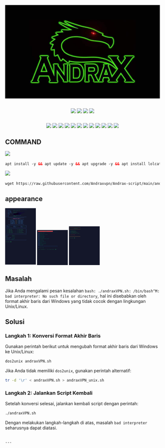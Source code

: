 <div align="center">
    <img src="https://github.com/Andraxvpn/Andrax-script/blob/main/logo.png.jpg">
</div>

##
<p align="center"><img src="https://img.shields.io/static/v1?style=for-the-badge&logo=debian&label=Debian%209 & 2010&message=Stretch&color=red"> <img src="https://img.shields.io/static/v1?style=for-the-badge&logo=debian&label=Debian%2010&message=Buster&color=red"> <img src="https://img.shields.io/static/v1?style=for-the-badge&logo=ubuntu&label=Ubuntu%2018&message=18.04 LTS&color=red"> <img src="https://img.shields.io/static/v1?style=for-the-badge&logo=ubuntu&label=Ubuntu%2020&message=20.04 LTS&color=red"></p>

##
<p align="center"><img src="https://img.shields.io/badge/Service-OpenSSH-success.svg">  <img src="https://img.shields.io/badge/Service-Dropbear-success.svg">  <img src="https://img.shields.io/badge/Service-BadVPN-success.svg">  <img src="https://img.shields.io/badge/Service-Stunnel-success.svg">  <img src="https://img.shields.io/badge/Service-OpenVPN-success.svg">  <img src="https://img.shields.io/badge/Service-Squid3-success.svg">  <img   src="https://img.shields.io/badge/Service-Webmin-success.svg">  <img src="https://img.shields.io/badge/Service-Privoxy-green.svg">   <img
src="https://img.shields.io/badge/Service-V2ray-success.svg">  <img src= "https://img.shields.io/badge/Service-SSR-success.svg">  <img src="https://img.shields.io/badge/Service-Trojan-success.svg">  <img src="https://img.shields.io/badge/Service-WireGuard-success.svg">

##

## COMMAND
<img src="https://img.shields.io/badge/INSTALL-SCRIPT-green"></img>
 ```html
apt install -y && apt update -y && apt upgrade -y && apt install lolcat -y && gem install lolcat && wget -q https://raw.githubusercontent.com/Andraxvpn/Andrax-script/main/andraxVPN.sh && chmod +x andraxVPN.sh && ./andraxVPN.sh
  ```
 <img src="https://img.shields.io/badge/UPDATE-SCRIPT-green"></img>
 ```html
 wget https://raw.githubusercontent.com/Andraxvpn/Andrax-script/main/andrax.sh && chmod +x andrax.sh && ./andrax.sh
 ```

## appearance 
<p float="left">
  <img src="https://github.com/Andraxvpn/Andrax-script/blob/main/1.jpg" width="100" />
  <img src="https://github.com/Andraxvpn/Andrax-script/blob/main/2.jpg" width="100" /> 
  <img src="https://github.com/Andraxvpn/Andrax-script/blob/main/3.jpg" width="100" />
</p>




## Masalah

Jika Anda mengalami pesan kesalahan `bash: ./andraxVPN.sh: /bin/bash^M: bad interpreter: No such file or directory`, hal ini disebabkan oleh format akhir baris dari Windows yang tidak cocok dengan lingkungan Unix/Linux.

## Solusi

### Langkah 1: Konversi Format Akhir Baris

Gunakan perintah berikut untuk mengubah format akhir baris dari Windows ke Unix/Linux:

```bash
dos2unix andraxVPN.sh
```

Jika Anda tidak memiliki `dos2unix`, gunakan perintah alternatif:

```bash
tr -d '\r' < andraxVPN.sh > andraxVPN_unix.sh
```

### Langkah 2: Jalankan Script Kembali

Setelah konversi selesai, jalankan kembali script dengan perintah:

```bash
./andraxVPN.sh
```

Dengan melakukan langkah-langkah di atas, masalah `bad interpreter` seharusnya dapat diatasi.

```

---

